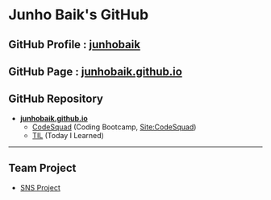 # Junho Baik's GitHub


GitHub Profile : [junhobaik][3]
-----

GitHub Page : [junhobaik.github.io][1]
-----

GitHub Repository
-----
- **[junhobaik.github.io][2]**  
  - [CodeSquad][5] (Coding Bootcamp, [Site:CodeSquad][4]) 
  - [TIL][6] (Today I Learned)  

----------

Team Project
-----
- [SNS Project][7]

[1]:https://junhobaik.github.io
[2]:https://github.com/junhobaik/junhobaik.github.io
[3]:https://github.com/junhobaik
[4]:http://codesquad.kr/
[5]:https://github.com/junhobaik/junhobaik.github.io/tree/master/CodeSquad
[6]:https://github.com/junhobaik/junhobaik.github.io/tree/master/TIL
[7]:https://github.com/NamNUNU/SNS_Project